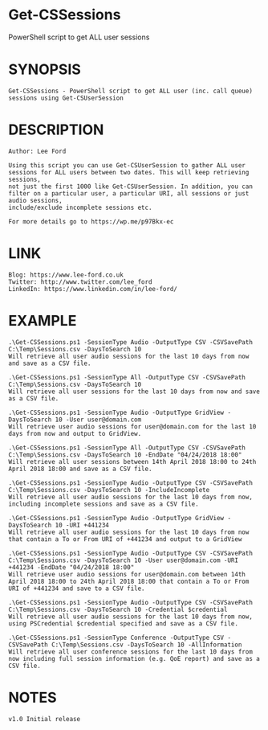# Get-CSSessions
PowerShell script to get ALL user sessions

# SYNOPSIS
 
    Get-CSSessions - PowerShell script to get ALL user (inc. call queue) sessions using Get-CSUserSession
 
# DESCRIPTION

    Author: Lee Ford

    Using this script you can use Get-CSUserSession to gather ALL user sessions for ALL users between two dates. This will keep retrieving sessions,
    not just the first 1000 like Get-CSUserSession. In addition, you can filter on a particular user, a particular URI, all sessions or just audio sessions,
    include/exclude incomplete sessions etc.
   
    For more details go to https://wp.me/p97Bkx-ec

# LINK

    Blog: https://www.lee-ford.co.uk
    Twitter: http://www.twitter.com/lee_ford
    LinkedIn: https://www.linkedin.com/in/lee-ford/
 
# EXAMPLE
   
    .\Get-CSSessions.ps1 -SessionType Audio -OutputType CSV -CSVSavePath C:\Temp\Sessions.csv -DaysToSearch 10
    Will retrieve all user audio sessions for the last 10 days from now and save as a CSV file.

    .\Get-CSSessions.ps1 -SessionType All -OutputType CSV -CSVSavePath C:\Temp\Sessions.csv -DaysToSearch 10
    Will retrieve all user sessions for the last 10 days from now and save as a CSV file.

    .\Get-CSSessions.ps1 -SessionType Audio -OutputType GridView -DaysToSearch 10 -User user@domain.com
    Will retrieve user audio sessions for user@domain.com for the last 10 days from now and output to GridView.

    .\Get-CSSessions.ps1 -SessionType All -OutputType CSV -CSVSavePath C:\Temp\Sessions.csv -DaysToSearch 10 -EndDate "04/24/2018 18:00"
    Will retrieve all user sessions between 14th April 2018 18:00 to 24th April 2018 18:00 and save as a CSV file.
   
    .\Get-CSSessions.ps1 -SessionType Audio -OutputType CSV -CSVSavePath C:\Temp\Sessions.csv -DaysToSearch 10 -IncludeIncomplete
    Will retrieve all user audio sessions for the last 10 days from now, including incomplete sessions and save as a CSV file.

    .\Get-CSSessions.ps1 -SessionType Audio -OutputType GridView -DaysToSearch 10 -URI +441234
    Will retrieve all user audio sessions for the last 10 days from now that contain a To or From URI of +441234 and output to a GridView

    .\Get-CSSessions.ps1 -SessionType Audio -OutputType CSV -CSVSavePath C:\Temp\Sessions.csv -DaysToSearch 10 -User user@domain.com -URI +441234 -EndDate "04/24/2018 18:00"
    Will retrieve user audio sessions for user@domain.com between 14th April 2018 18:00 to 24th April 2018 18:00 that contain a To or From URI of +441234 and save to a CSV file.

    .\Get-CSSessions.ps1 -SessionType Audio -OutputType CSV -CSVSavePath C:\Temp\Sessions.csv -DaysToSearch 10 -Credential $credential
    Will retrieve all user audio sessions for the last 10 days from now, using PSCredential $credential specified and save as a CSV file.

    .\Get-CSSessions.ps1 -SessionType Conference -OutputType CSV -CSVSavePath C:\Temp\Sessions.csv -DaysToSearch 10 -AllInformation
    Will retrieve all user conference sessions for the last 10 days from now including full session information (e.g. QoE report) and save as a CSV file.

# NOTES
    v1.0 Initial release
